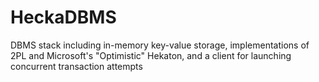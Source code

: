 # HeckaDBMS

DBMS stack including in-memory key-value storage, implementations of 2PL and Microsoft's "Optimistic" Hekaton, and a client for launching concurrent transaction attempts